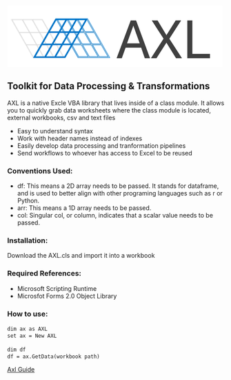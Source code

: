 
![](https://github.com/cwalenciak/AXL/blob/main/AXL%20Logo.png)

## Toolkit for Data Processing & Transformations

AXL is a native Excle VBA library that lives inside of a class module. It allows you to quickly grab data worksheets where the class module is located, external workbooks, csv and text files

- Easy to understand syntax
- Work with header names instead of indexes
- Easily develop data processing and tranformation pipelines 
- Send workflows to whoever has access to Excel to be reused

### Conventions Used:
- df: This means a 2D array needs to be passed. It stands for dataframe, and is used to better align with other programing languages such as r or Python.
- arr: This means a 1D array needs to be passed.
- col: Singular col, or column, indicates that a scalar value needs to be passed.

### Installation:
Download the AXL.cls and import it into a workbook

### Required References:
- Microsoft Scripting Runtime
- Microsfot Forms 2.0 Object Library

### How to use:

```
dim ax as AXL
set ax = New AXL

dim df
df = ax.GetData(workbook path)
```

[Axl Guide](Axl_Guide.md)

